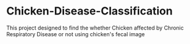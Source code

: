 # Chicken-Disease-Classification
This project designed to find the whether Chicken affected by Chronic Respiratory Disease or not using chicken's fecal image
